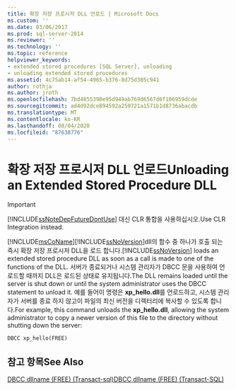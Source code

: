 ```yaml
---
title: 확장 저장 프로시저 DLL 언로드 | Microsoft Docs
ms.custom: ''
ms.date: 03/06/2017
ms.prod: sql-server-2014
ms.reviewer: ''
ms.technology: ''
ms.topic: reference
helpviewer_keywords:
- extended stored procedures [SQL Server], unloading
- unloading extended stored procedures
ms.assetid: 4c75ab14-af54-4965-b376-8d75d385c941
author: rothja
ms.author: jroth
ms.openlocfilehash: 7bd4855390e95d949ab769d6567d6f106959dcde
ms.sourcegitcommit: ad4d92dce894592a259721a1571b1d8736abacdb
ms.translationtype: MT
ms.contentlocale: ko-KR
ms.lasthandoff: 08/04/2020
ms.locfileid: "87638776"
---
```

# <a name="unloading-an-extended-stored-procedure-dll"></a><span data-ttu-id="5ff1e-102">확장 저장 프로시저 DLL 언로드</span><span class="sxs-lookup"><span data-stu-id="5ff1e-102">Unloading an Extended Stored Procedure DLL</span></span>
    
> [!IMPORTANT]  
>  [!INCLUDE[ssNoteDepFutureDontUse](../../includes/ssnotedepfuturedontuse-md.md)] <span data-ttu-id="5ff1e-103">대신 CLR 통합을 사용하십시오.</span><span class="sxs-lookup"><span data-stu-id="5ff1e-103">Use CLR Integration instead.</span></span>  
  
 [!INCLUDE[msCoName](../../includes/msconame-md.md)]<span data-ttu-id="5ff1e-104">[!INCLUDE[ssNoVersion](../../includes/ssnoversion-md.md)]dll의 함수 중 하나가 호출 되는 즉시 확장 저장 프로시저 DLL을 로드 합니다.</span><span class="sxs-lookup"><span data-stu-id="5ff1e-104">[!INCLUDE[ssNoVersion](../../includes/ssnoversion-md.md)] loads an extended stored procedure DLL as soon as a call is made to one of the functions of the DLL.</span></span> <span data-ttu-id="5ff1e-105">서버가 종료되거나 시스템 관리자가 DBCC 문을 사용하여 언로드할 때까지 DLL은 로드된 상태로 유지됩니다.</span><span class="sxs-lookup"><span data-stu-id="5ff1e-105">The DLL remains loaded until the server is shut down or until the system administrator uses the DBCC statement to unload it.</span></span> <span data-ttu-id="5ff1e-106">예를 들어이 명령은 **xp_hello.dll**를 언로드하고, 시스템 관리자가 서버를 종료 하지 않고이 파일의 최신 버전을 디렉터리에 복사할 수 있도록 합니다.</span><span class="sxs-lookup"><span data-stu-id="5ff1e-106">For example, this command unloads the **xp_hello.dll**, allowing the system administrator to copy a newer version of this file to the directory without shutting down the server:</span></span>  
  
```  
DBCC xp_hello(FREE)  
```  
  
## <a name="see-also"></a><span data-ttu-id="5ff1e-107">참고 항목</span><span class="sxs-lookup"><span data-stu-id="5ff1e-107">See Also</span></span>  
 [<span data-ttu-id="5ff1e-108">DBCC dllname &#40;FREE&#41; &#40;Transact-sql&#41;</span><span class="sxs-lookup"><span data-stu-id="5ff1e-108">DBCC dllname &#40;FREE&#41; &#40;Transact-SQL&#41;</span></span>](/sql/t-sql/database-console-commands/dbcc-dllname-free-transact-sql)  
  
  
